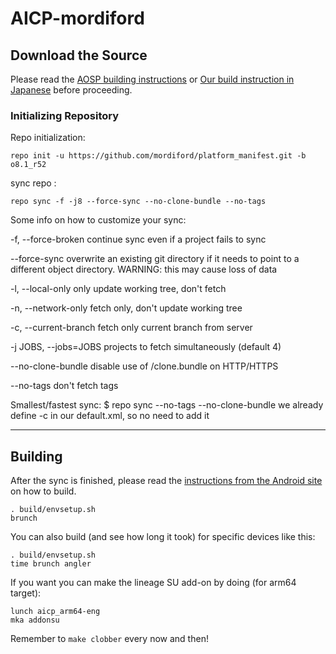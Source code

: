 # AICP-mordiford

## Download the Source

Please read the [AOSP building instructions](http://source.android.com/source/index.html) or [Our build instruction in Japanese](https://dev.maud.io/entry/2018/03/19/howto-build-lineageos-15-1/) before proceeding.

### Initializing Repository

Repo initialization:

```
repo init -u https://github.com/mordiford/platform_manifest.git -b o8.1_r52
```

sync repo :

```
repo sync -f -j8 --force-sync --no-clone-bundle --no-tags
```

Some info on how to customize your sync:

  -f, --force-broken    continue sync even if a project fails to sync

  --force-sync          overwrite an existing git directory if it needs to
                        point to a different object directory. WARNING: this
                        may cause loss of data

  -l, --local-only      only update working tree, don't fetch

  -n, --network-only    fetch only, don't update working tree

  -c, --current-branch  fetch only current branch from server

  -j JOBS, --jobs=JOBS  projects to fetch simultaneously (default 4)

  --no-clone-bundle     disable use of /clone.bundle on HTTP/HTTPS

  --no-tags             don't fetch tags

Smallest/fastest sync:
    $ repo sync --no-tags --no-clone-bundle
    we already define -c in our default.xml, so no need to add it

***

## Building

After the sync is finished, please read the [instructions from the Android site](http://s.android.com/source/building.html) on how to build.

```
. build/envsetup.sh
brunch
```

You can also build (and see how long it took) for specific devices like this:

```
. build/envsetup.sh
time brunch angler
```

If you want you can make the lineage SU add-on by doing (for arm64 target):

```
lunch aicp_arm64-eng
mka addonsu
```

Remember to `make clobber` every now and then!
